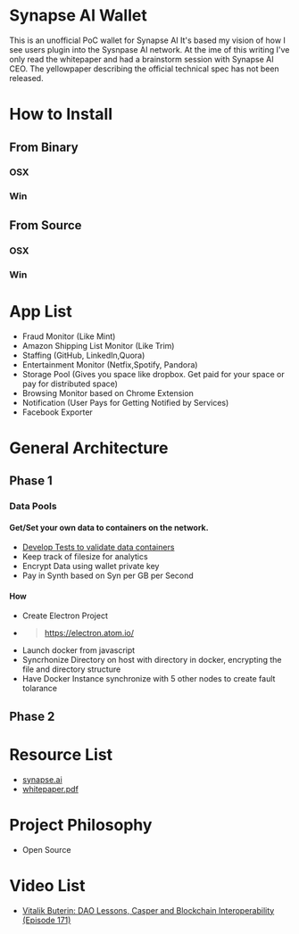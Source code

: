 # Synapse AI Wallet
This is an unofficial PoC wallet for Synapse AI
It's based my vision of how I see users plugin into the Sysnpase AI network.
At the ime of this writing I've only read the whitepaper and had a brainstorm session with Synapse AI CEO.
The yellowpaper describing the official technical spec has not been released.

# How to Install
## From Binary
### OSX

### Win
## From Source
### OSX

### Win

# App List
* Fraud Monitor (Like Mint)
* Amazon Shipping List Monitor (Like Trim)
* Staffing (GitHub, LinkedIn,Quora)
* Entertainment Monitor (Netfix,Spotify, Pandora)
* Storage Pool (Gives you space like dropbox. Get paid for your space or pay for distributed space)
* Browsing Monitor based on Chrome Extension
* Notification (User Pays for Getting Notified by Services)
* Facebook Exporter

# General Architecture
## Phase 1
### Data Pools
#### Get/Set your own data to containers on the network.
* [Develop Tests to validate data containers](https://codefresh.io/blog/guide-automate-tests-docker-microservice-driven-applications/?utm_medium=facebook-ad&utm_campaign=Facebook-Lookalike&utm_source=facebook&utm_term=Guide)
* Keep track of filesize for analytics
* Encrypt Data using wallet private key
* Pay in Synth based on Syn per GB per Second
#### How
* Create Electron Project
* > https://electron.atom.io/
* Launch docker from javascript
* Syncrhonize Directory on host with directory in docker, encrypting the file and directory structure
* Have Docker Instance synchronize with 5 other nodes to create fault tolarance
## Phase 2


# Resource List
* [synapse.ai](https://synapse.ai/ "https://synapse.ai/")
* [whitepaper.pdf](https://s3.amazonaws.com/synapseai/whitepaper/whitepaper.pdf)



# Project Philosophy
* Open Source

# Video List
* [Vitalik Buterin: DAO Lessons, Casper and Blockchain Interoperability (Episode 171)](https://www.youtube.com/watch?v=3p8CGBgLTZQ)
